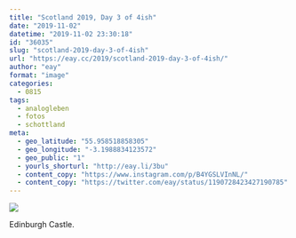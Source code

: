 ```yaml
---
title: "Scotland 2019, Day 3 of 4ish"
date: "2019-11-02"
datetime: "2019-11-02 23:30:18"
id: "36035"
slug: "scotland-2019-day-3-of-4ish"
url: "https://eay.cc/2019/scotland-2019-day-3-of-4ish/"
author: "eay"
format: "image"
categories:
  - 0815
tags:
  - analogleben
  - fotos
  - schottland
meta:
  - geo_latitude: "55.958518858305"
  - geo_longitude: "-3.1988834123572"
  - geo_public: "1"
  - yourls_shorturl: "http://eay.li/3bu"
  - content_copy: "https://www.instagram.com/p/B4YGSLVInNL/"
  - content_copy: "https://twitter.com/eay/status/1190728423427190785"
---
```


![](https://eay.cc/uploads/2019/scotland2019-3.jpeg)

Edinburgh Castle.
